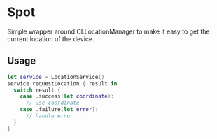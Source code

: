 # Spot

Simple wrapper around CLLocationManager to make it easy to get the current location of the device.

## Usage
```swift
let service = LocationService()
service.requestLocation { result in
  switch result {
    case .success(let coordinate):
      // use coordinate
    case .failure(let error):
      // handle error
  }
}
```